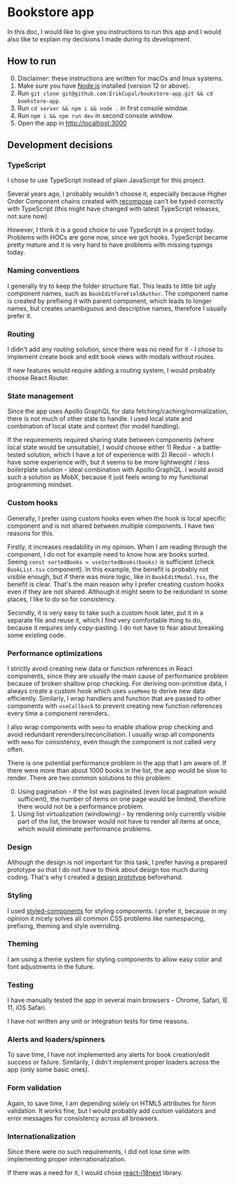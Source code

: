 # Bookstore app

In this doc, I would like to give you instructions to run this app and I would also like to explain my decisions I made during its development.

## How to run

0. Disclaimer: these instructions are written for macOs and linux systems.
0. Make sure you have [Node.js](https://nodejs.org/en/) installed (version 12 or above).
0. Run `git clone git@github.com:ErikCupal/bookstore-app.git && cd bookstore-app`.
0. Run `cd server && npm i && node .` in first console window.
0. Run `npm i && npm run dev` in second console window.
0. Open the app in [http://localhost:3000](http://localhost:3000)

## Development decisions

### TypeScript

I chose to use TypeScript instead of plain JavaScript for this project.

Several years ago, I probably wouldn't choose it, especially because Higher Order Component chains created with [recompose](https://github.com/acdlite/recompose) can't be typed correctly with TypeScript (this might have changed with latest TypeScript releases, not sure now).

However, I think it is a good choice to use TypeScript in a project today. Problems with HOCs are gone now, since we got hooks. TypeScript became pretty mature and it is very hard to have problems with missing typings today.

### Naming conventions

I generally try to keep the folder structure flat. This leads to little bit ugly component names, such as `BookEditFormFieldAuthor`. The component name is created by prefixing it with parent component, which leads to longer names, but creates unambiguous and descriptive names, therefore I usually prefer it.


### Routing

I didn't add any routing solution, since there was no need for it - I chose to implement create book and edit book views with modals without routes.

If new features would require adding a routing system, I would probably choose React Router.

### State management

Since the app uses Apollo GraphQL for data fetching/caching/normalization, there is not much of other state to handle. I used local state and combination of local state and context (for model handling).

If the requirements required sharing state between components (where local state would be unsuitable), I would choose either 1) Redux - a battle-tested solution, which I have a lot of experience with 2) Recoil - which I have some experience with, but it seems to be more lightweight / less boilerplate solution - ideal combination with Apollo GraphQL. I would avoid such a solution as MobX, because it just feels wrong to my functional programming mindset.

### Custom hooks

Generally, I prefer using custom hooks even when the hook is local specific component and is not shared between multiple components. I have two reasons for this.

Firstly, it increases readability in my opinion. When I am reading through the component, I do not for example need to know how are books sorted. Seeing `const sortedBooks = useSortedBooks(books)` is sufficient (check `BookList.tsx` component). In this example, the benefit is probably not visible enough, but if there was more logic, like in `BookEditModal.tsx`, the benefit is clear. That's the main reason why I prefer creating custom hooks even if they are not shared. Although it might seem to be redundant in some places, I like to do so for consistency.

Secondly, it is very easy to take such a custom hook later, put it in a separate file and reuse it, which I find very comfortable thing to do, because it requires only copy-pasting. I do not have to fear about breaking some existing code.

### Performance optimizations

I strictly avoid creating new data or function references in React components, since they are usually the main cause of performance problem because of broken shallow prop checking. For deriving non-primitive data, I always create a custom hook which uses `useMemo` to derive new data efficiently. Similarly, I wrap handlers and function that are passed to other components with `useCallback` to prevent creating new function references every time a component rerenders.

I also wrap components with `memo` to enable shallow prop checking and avoid redundant rerenders/reconciliation. I usually wrap all components with `memo` for consistency, even though the component is not called very often.

There is one potential performance problem in the app that I am aware of. If there were more than about 1000 books in the list, the app would be slow to render. There are two common solutions to this problem:

0. Using pagination - if the list was paginated (even local pagination would sufficient), the number of items on one page would be limited, therefore there would not be a performance problem.
0. Using list virtualization (windowing) - by rendering only currently visible part of the list, the browser would not have to render all items at once, which would eliminate performance problems. 

### Design

Although the design is not important for this task, I prefer having a prepared prototype so that I do not have to think about design too much during coding. That's why I created a [design prototype](https://xd.adobe.com/view/1fe7e963-2acb-456d-8f56-36cd992ce727-4ab4/screen/99fbeb10-7dc3-42be-9dc7-f20f8fec2c6c/) beforehand.

### Styling

I used [styled-components](https://github.com/styled-components/styled-components) for styling components. I prefer it, because in my opinion it nicely solves all common CSS problems like namespacing, prefixing, theming and style overriding.

### Theming

I am using a theme system for styling components to allow easy color and font adjustments in the future.

### Testing

I have manually tested the app in several main browsers - Chrome, Safari, IE 11, iOS Safari.

I have not written any unit or integration tests for time reasons.

### Alerts and loaders/spinners

To save time, I have not implemented any alerts for book creation/edit success or failure. Similarily, I didn't implement proper loaders across the app (only some basic ones).

### Form validation

Again, to save time, I am depending solely on HTML5 attributes for form validation. It works fine, but I would probably add custom validators and error messages for consistency across all browsers.

### Internationalization

Since there were no such requirements, I did not lose time with implementing proper internationalization.

If there was a need for it, I would chose [react-i18next](https://github.com/i18next/react-i18next) library.
